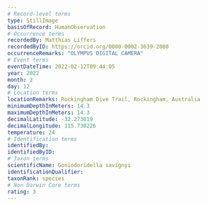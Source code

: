 ```yaml
---
# Record-level terms
type: StillImage
basisOfRecord: HumanObservation
# Occurrence terms
recordedBy: Matthias Liffers
recordedByID: https://orcid.org/0000-0002-3639-2080
occurrenceRemarks: "OLYMPUS DIGITAL CAMERA"
# Event terms
eventDateTime: 2022-02-12T09:44:05
year: 2022
month: 2
day: 12
# Location terms
locationRemarks: Rockingham Dive Trail, Rockingham, Australia
minimumDepthInMeters: 14.3
maximumDepthInMeters: 14.3
decimalLatitude: -32.273019
decimalLongitude: 115.730226
temperature: 24
# Identification terms
identifiedBy: 
identifiedByID: 
# Taxon terms
scientificName: Goniodoridella savignyi
identificationQualifier: 
taxonRank: species
# Non Darwin Core terms
rating: 3
---
```

